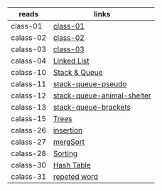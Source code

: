 | reads      | links  |
| ----------- | ----------- |
| class-01       |    [class-01](./code_challeng_1/README.md)     |
| calass-02   |  [class-02](./code_challeng_2/README.md)     |
| calass-03   |[class-03](./code_challeng%20_3/README.md)        |
| calass-04 |[Linked List](./code_challeng_linked_list/README.md)        |
| calass-10 |[Stack & Queue](./code_challeng_stack_%26_Queue/REDME.md)        |
| calass-11 |[stack-queue-pseudo](./stack_queue_pseudo/REDME.md)        |
| calass-12 |[stack-queue-animal-shelter](./animal_shelter/README.md)        |
| calass-13 |[stack-queue-brackets](./stack_queue_bracket/README.md)        |
| calass-15 |[Trees](./tree/README.md)        |
| calass-26 |[insertion](./code_challeng_26/README.md)        |
| calass-27 |[mergSort](./Merge_Sort/README.md)        |
| calass-28 |[Sorting](./code_challeng_28/README.md)        |
| calass-30 |[Hash Table](./Hash_table/README.md)        |
| calass-31 |[repeted word ](./code_challeng_31/README.md)        |











  